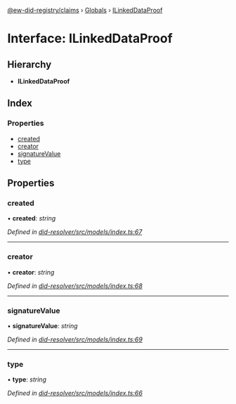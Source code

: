 [@ew-did-registry/claims](../README.md) › [Globals](../globals.md) › [ILinkedDataProof](ilinkeddataproof.md)

# Interface: ILinkedDataProof

## Hierarchy

* **ILinkedDataProof**

## Index

### Properties

* [created](ilinkeddataproof.md#created)
* [creator](ilinkeddataproof.md#creator)
* [signatureValue](ilinkeddataproof.md#signaturevalue)
* [type](ilinkeddataproof.md#type)

## Properties

###  created

• **created**: *string*

*Defined in [did-resolver/src/models/index.ts:67](https://github.com/energywebfoundation/ew-did-registry/blob/b6dc9ee/packages/did-resolver/src/models/index.ts#L67)*

___

###  creator

• **creator**: *string*

*Defined in [did-resolver/src/models/index.ts:68](https://github.com/energywebfoundation/ew-did-registry/blob/b6dc9ee/packages/did-resolver/src/models/index.ts#L68)*

___

###  signatureValue

• **signatureValue**: *string*

*Defined in [did-resolver/src/models/index.ts:69](https://github.com/energywebfoundation/ew-did-registry/blob/b6dc9ee/packages/did-resolver/src/models/index.ts#L69)*

___

###  type

• **type**: *string*

*Defined in [did-resolver/src/models/index.ts:66](https://github.com/energywebfoundation/ew-did-registry/blob/b6dc9ee/packages/did-resolver/src/models/index.ts#L66)*
